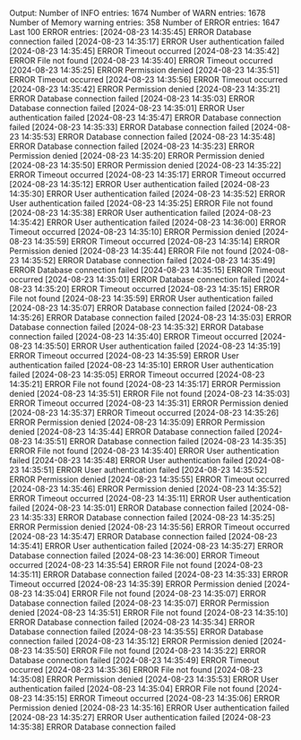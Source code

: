 Output:
Number of INFO entries: 1674
Number of WARN entries: 1678
Number of Memory warning entries: 358
Number of ERROR entries: 1647
Last 100 ERROR entries: 
[2024-08-23 14:35:45] ERROR Database connection failed
[2024-08-23 14:35:17] ERROR User authentication failed
[2024-08-23 14:35:45] ERROR Timeout occurred
[2024-08-23 14:35:42] ERROR File not found
[2024-08-23 14:35:40] ERROR Timeout occurred
[2024-08-23 14:35:25] ERROR Permission denied
[2024-08-23 14:35:51] ERROR Timeout occurred
[2024-08-23 14:35:56] ERROR Timeout occurred
[2024-08-23 14:35:42] ERROR Permission denied
[2024-08-23 14:35:21] ERROR Database connection failed
[2024-08-23 14:35:03] ERROR Database connection failed
[2024-08-23 14:35:01] ERROR User authentication failed
[2024-08-23 14:35:47] ERROR Database connection failed
[2024-08-23 14:35:33] ERROR Database connection failed
[2024-08-23 14:35:53] ERROR Database connection failed
[2024-08-23 14:35:48] ERROR Database connection failed
[2024-08-23 14:35:23] ERROR Permission denied
[2024-08-23 14:35:20] ERROR Permission denied
[2024-08-23 14:35:50] ERROR Permission denied
[2024-08-23 14:35:22] ERROR Timeout occurred
[2024-08-23 14:35:17] ERROR Timeout occurred
[2024-08-23 14:35:12] ERROR User authentication failed
[2024-08-23 14:35:30] ERROR User authentication failed
[2024-08-23 14:35:52] ERROR User authentication failed
[2024-08-23 14:35:25] ERROR File not found
[2024-08-23 14:35:38] ERROR User authentication failed
[2024-08-23 14:35:42] ERROR User authentication failed
[2024-08-23 14:36:00] ERROR Timeout occurred
[2024-08-23 14:35:10] ERROR Permission denied
[2024-08-23 14:35:59] ERROR Timeout occurred
[2024-08-23 14:35:14] ERROR Permission denied
[2024-08-23 14:35:44] ERROR File not found
[2024-08-23 14:35:52] ERROR Database connection failed
[2024-08-23 14:35:49] ERROR Database connection failed
[2024-08-23 14:35:15] ERROR Timeout occurred
[2024-08-23 14:35:01] ERROR Database connection failed
[2024-08-23 14:35:20] ERROR Timeout occurred
[2024-08-23 14:35:15] ERROR File not found
[2024-08-23 14:35:59] ERROR User authentication failed
[2024-08-23 14:35:07] ERROR Database connection failed
[2024-08-23 14:35:26] ERROR Database connection failed
[2024-08-23 14:35:03] ERROR Database connection failed
[2024-08-23 14:35:32] ERROR Database connection failed
[2024-08-23 14:35:40] ERROR Timeout occurred
[2024-08-23 14:35:50] ERROR User authentication failed
[2024-08-23 14:35:19] ERROR Timeout occurred
[2024-08-23 14:35:59] ERROR User authentication failed
[2024-08-23 14:35:10] ERROR User authentication failed
[2024-08-23 14:35:05] ERROR Timeout occurred
[2024-08-23 14:35:21] ERROR File not found
[2024-08-23 14:35:17] ERROR Permission denied
[2024-08-23 14:35:51] ERROR File not found
[2024-08-23 14:35:03] ERROR Timeout occurred
[2024-08-23 14:35:31] ERROR Permission denied
[2024-08-23 14:35:37] ERROR Timeout occurred
[2024-08-23 14:35:26] ERROR Permission denied
[2024-08-23 14:35:09] ERROR Permission denied
[2024-08-23 14:35:44] ERROR Database connection failed
[2024-08-23 14:35:51] ERROR Database connection failed
[2024-08-23 14:35:35] ERROR File not found
[2024-08-23 14:35:40] ERROR User authentication failed
[2024-08-23 14:35:48] ERROR User authentication failed
[2024-08-23 14:35:51] ERROR User authentication failed
[2024-08-23 14:35:52] ERROR Permission denied
[2024-08-23 14:35:55] ERROR Timeout occurred
[2024-08-23 14:35:46] ERROR Permission denied
[2024-08-23 14:35:52] ERROR Timeout occurred
[2024-08-23 14:35:11] ERROR User authentication failed
[2024-08-23 14:35:01] ERROR Database connection failed
[2024-08-23 14:35:33] ERROR Database connection failed
[2024-08-23 14:35:25] ERROR Permission denied
[2024-08-23 14:35:56] ERROR Timeout occurred
[2024-08-23 14:35:47] ERROR Database connection failed
[2024-08-23 14:35:41] ERROR User authentication failed
[2024-08-23 14:35:27] ERROR Database connection failed
[2024-08-23 14:36:00] ERROR Timeout occurred
[2024-08-23 14:35:54] ERROR File not found
[2024-08-23 14:35:11] ERROR Database connection failed
[2024-08-23 14:35:33] ERROR Timeout occurred
[2024-08-23 14:35:39] ERROR Permission denied
[2024-08-23 14:35:04] ERROR File not found
[2024-08-23 14:35:07] ERROR Database connection failed
[2024-08-23 14:35:07] ERROR Permission denied
[2024-08-23 14:35:51] ERROR File not found
[2024-08-23 14:35:10] ERROR Database connection failed
[2024-08-23 14:35:34] ERROR Database connection failed
[2024-08-23 14:35:55] ERROR Database connection failed
[2024-08-23 14:35:12] ERROR Permission denied
[2024-08-23 14:35:50] ERROR File not found
[2024-08-23 14:35:22] ERROR Database connection failed
[2024-08-23 14:35:49] ERROR Timeout occurred
[2024-08-23 14:35:36] ERROR File not found
[2024-08-23 14:35:08] ERROR Permission denied
[2024-08-23 14:35:53] ERROR User authentication failed
[2024-08-23 14:35:04] ERROR File not found
[2024-08-23 14:35:15] ERROR Timeout occurred
[2024-08-23 14:35:06] ERROR Permission denied
[2024-08-23 14:35:16] ERROR User authentication failed
[2024-08-23 14:35:27] ERROR User authentication failed
[2024-08-23 14:35:38] ERROR Database connection failed
